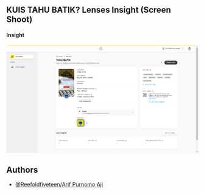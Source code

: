 ## KUIS TAHU BATIK? Lenses Insight (Screen Shoot)

#### Insight
![Screenshot](https://raw.githubusercontent.com/Reefoldfiveteen/LENS-STUDIO-AR/main/Tugas%20Proyek%20Mandiri/Quiz_Tahu_Batik%3F/Insight.png)


## Authors

- [@Reefoldfiveteen/Arif Purnomo Aji](https://github.com/Reefoldfiveteen)

